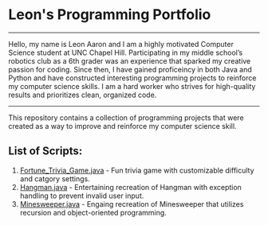 # Leon's Programming Portfolio


<hr>

Hello, my name is Leon Aaron and I am a highly motivated Computer Science student at UNC Chapel Hill. Participating in my middle school’s robotics club as a 6th grader was an experience that sparked my creative passion for coding. Since then, I have gained proficeincy in both Java and Python and have constructed interesting programming projects to reinforce my computer science skills. I am a hard worker who strives for high-quality results and prioritizes clean, organized code. 

<hr>

This repository contains a collection of programming projects that were created as a way to improve and reinforce my computer science skill.

## List of Scripts:

1. [Fortune_Trivia_Game.java](https://github.com/LeonAaron/Portfolio/tree/main/Fortune%20Trivia%20Game) - Fun trivia game with customizable difficulty and catgory settings.
2. [Hangman.java](https://github.com/LeonAaron/Portfolio/tree/main/Hangman) - Entertaining recreation of Hangman with exception handling to prevent invalid user input.
3. [Minesweeper.java](https://github.com/LeonAaron/Portfolio/tree/main/Minesweeper) - Engaing recreation of Minesweeper that utilizes recursion and object-oriented programming.
